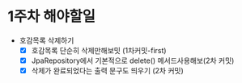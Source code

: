 # 1주차 해야할일

- 호감목록 삭제하기
  - [x] 호감목록 단순히 삭제만해보밋 (1차커밋-first)
  - [x] JpaRepository에서 기본적으로 delete() 메서드사용해보(2차 커밋)
  - [x] 삭제가 완료되었다는 출력 문구도 띄우기 (2차 커밋)